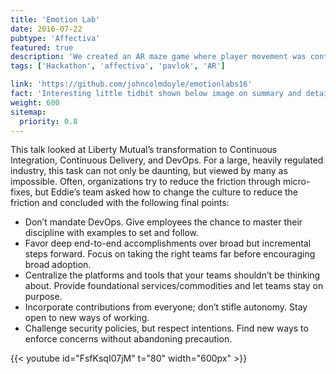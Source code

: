 ```yaml
---
title: 'Emotion Lab'
date: 2016-07-22
pubtype: 'Affectiva'
featured: true
description: 'We created an AR maze game where player movement was controlled by changes in facial expressions. If players ran into an obstacle they were shocked via a pavlok device on their wrist'
tags: ['Hackathon', 'affectiva', 'pavlok', 'AR']

link: 'https://github.com/johncolmdoyle/emotionlabs16'
fact: 'Interesting little tidbit shown below image on summary and detail page'
weight: 600
sitemap:
  priority: 0.8
---
```


This talk looked at Liberty Mutual’s transformation to Continuous Integration, Continuous Delivery, and DevOps. For a large, heavily regulated industry, this task can not only be daunting, but viewed by many as impossible. Often, organizations try to reduce the friction through micro-fixes, but Eddie’s team asked how to change the culture to reduce the friction and concluded with the following final points:

- Don’t mandate DevOps. Give employees the chance to master their discipline with examples to set and follow.
- Favor deep end-to-end accomplishments over broad but incremental steps forward. Focus on taking the right teams far before encouraging broad adoption.
- Centralize the platforms and tools that your teams shouldn’t be thinking about. Provide foundational services/commodities and let teams stay on purpose.
- Incorporate contributions from everyone; don’t stifle autonomy. Stay open to new ways of working.
- Challenge security policies, but respect intentions. Find new ways to enforce concerns without abandoning precaution.

{{< youtube id="FsfKsqI07jM" t="80" width="600px" >}}
